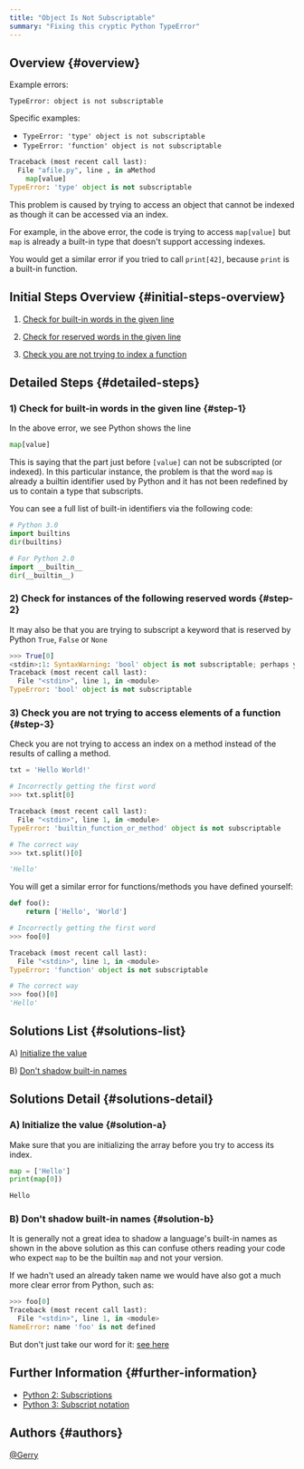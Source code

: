 ```yaml
---
title: "Object Is Not Subscriptable"
summary: "Fixing this cryptic Python TypeError"
---
```


## Overview {#overview}

Example errors:

```
TypeError: object is not subscriptable
```

Specific examples:
* `TypeError: 'type' object is not subscriptable`
* `TypeError: 'function' object is not subscriptable`

```python
Traceback (most recent call last):
  File "afile.py", line , in aMethod
    map[value]
TypeError: 'type' object is not subscriptable
```

This problem is caused by trying to access an object that cannot be indexed as though it can be accessed via an index.

For example, in the above error, the code is trying to access `map[value]` but `map` is already a built-in type that doesn't support accessing indexes.

You would get a similar error if you tried to call `print[42]`, because `print` is a built-in function.

## Initial Steps Overview {#initial-steps-overview}

1) [Check for built-in words in the given line](#step-1)

2) [Check for reserved words in the given line](#step-2)

3) [Check you are not trying to index a function](#step-3)

## Detailed Steps {#detailed-steps}

### 1) Check for built-in words in the given line {#step-1}

In the above error, we see Python shows the line
```python
map[value]
```

This is saying that the part just before `[value]` can not be subscripted (or indexed). In this particular instance, the problem is that the word `map` is already a builtin identifier used by Python and it has not been redefined by us to contain a type that subscripts.

You can see a full list of built-in identifiers via the following code:

```python
# Python 3.0
import builtins
dir(builtins)

# For Python 2.0
import __builtin__
dir(__builtin__)
```

### 2) Check for instances of the following reserved words {#step-2}

It may also be that you are trying to subscript a keyword that is reserved by Python `True`, `False` or `None`

```python
>>> True[0]
<stdin>:1: SyntaxWarning: 'bool' object is not subscriptable; perhaps you missed a comma?
Traceback (most recent call last):
  File "<stdin>", line 1, in <module>
TypeError: 'bool' object is not subscriptable
```

### 3) Check you are not trying to access elements of a function {#step-3}

Check you are not trying to access an index on a method instead of the results of calling a method.

```python
txt = 'Hello World!'

# Incorrectly getting the first word
>>> txt.split[0]

Traceback (most recent call last):
  File "<stdin>", line 1, in <module>
TypeError: 'builtin_function_or_method' object is not subscriptable

# The correct way
>>> txt.split()[0]

'Hello'
```

You will get a similar error for functions/methods you have defined yourself:

```python
def foo():
    return ['Hello', 'World']

# Incorrectly getting the first word
>>> foo[0]

Traceback (most recent call last):
  File "<stdin>", line 1, in <module>
TypeError: 'function' object is not subscriptable

# The correct way
>>> foo()[0]
'Hello'
```

## Solutions List {#solutions-list}

A) [Initialize the value](#solution-a)

B) [Don't shadow built-in names](#solution-b)

## Solutions Detail {#solutions-detail}

### A) Initialize the value {#solution-a}

Make sure that you are initializing the array before you try to access its index.

```python
map = ['Hello']
print(map[0])

Hello
```

### B) Don't shadow built-in names {#solution-b}

It is generally not a great idea to shadow a language's built-in names as shown in the above solution as this can confuse others reading your code who expect `map` to be the builtin `map` and not your version.

If we hadn't used an already taken name we would have also got a much more clear error from Python, such as:
```python
>>> foo[0]
Traceback (most recent call last):
  File "<stdin>", line 1, in <module>
NameError: name 'foo' is not defined
```

But don't just take our word for it: [see here](https://stackoverflow.com/q/9109333)

## Further Information {#further-information}

* [Python 2: Subscriptions](https://docs.python.org/2.0/ref/subscriptions.html)
* [Python 3: Subscript notation](https://docs.python.org/3.0/reference/datamodel.html#index-694)

## Authors {#authors}

[@Gerry](https://github.com/gerrywastaken)

[//]: # (REFERENCED DOCS)
[//]: # (https://docs.python.org/2.0/ref/subscriptions.html DONE)
[//]: # (https://docs.python.org/3.0/reference/datamodel.html#index-694 DONE)
